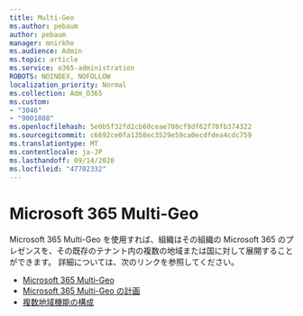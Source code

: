 ```yaml
---
title: Multi-Geo
ms.author: pebaum
author: pebaum
manager: mnirkhe
ms.audience: Admin
ms.topic: article
ms.service: o365-administration
ROBOTS: NOINDEX, NOFOLLOW
localization_priority: Normal
ms.collection: Adm_O365
ms.custom:
- "3046"
- "9001088"
ms.openlocfilehash: 5e0b5f32fd2cb60ceae708cf9df62f78fb374322
ms.sourcegitcommit: c6692ce0fa1358ec3529e59ca0ecdfdea4cdc759
ms.translationtype: MT
ms.contentlocale: ja-JP
ms.lasthandoff: 09/14/2020
ms.locfileid: "47702332"
---
```

# <a name="microsoft-365-multi-geo"></a>Microsoft 365 Multi-Geo

Microsoft 365 Multi-Geo を使用すれば、組織はその組織の Microsoft 365 のプレゼンスを、その既存のテナント内の複数の地域または国に対して展開することができます。 詳細については、次のリンクを参照してください。

- [Microsoft 365 Multi-Geo](https://docs.microsoft.com/office365/enterprise/office-365-multi-geo)
- [Microsoft 365 Multi-Geo の計画](https://docs.microsoft.com/office365/enterprise/plan-for-multi-geo)
- [複数地域機能の構成](https://docs.microsoft.com/office365/enterprise/multi-geo-tenant-configuration)
